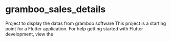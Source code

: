 # gramboo_sales_details

Project to display the datas from gramboo software
This project is a starting point for a Flutter application.
For help getting started with Flutter development, view the
